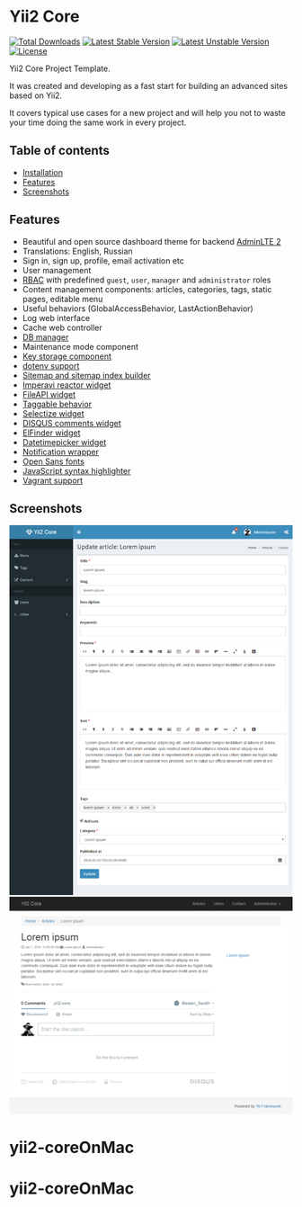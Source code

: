 # Yii2 Core

[![Total Downloads](https://poser.pugx.org/beaten-sect0r/yii2-core/downloads?format=flat-square)](https://packagist.org/packages/beaten-sect0r/yii2-core)
[![Latest Stable Version](https://poser.pugx.org/beaten-sect0r/yii2-core/v/stable?format=flat-square)](https://packagist.org/packages/beaten-sect0r/yii2-core)
[![Latest Unstable Version](https://poser.pugx.org/beaten-sect0r/yii2-core/v/unstable?format=flat-square)](https://packagist.org/packages/beaten-sect0r/yii2-core)
[![License](https://poser.pugx.org/beaten-sect0r/yii2-core/license?format=flat-square)](https://packagist.org/packages/beaten-sect0r/yii2-core)

Yii2 Core Project Template.

It was created and developing as a fast start for building an advanced sites based on Yii2. 

It covers typical use cases for a new project and will help you not to waste your time doing the same work in every project.

## Table of contents

- [Installation](docs/installation.md)
- [Features](#features)
- [Screenshots](#screenshots)

## Features

- Beautiful and open source dashboard theme for backend [AdminLTE 2](http://almsaeedstudio.com/AdminLTE)
- Translations: English, Russian
- Sign in, sign up, profile, email activation etc
- User management
- [RBAC](https://github.com/developeruz/yii2-db-rbac) with predefined `guest`, `user`, `manager` and `administrator` roles
- Content management components: articles, categories, tags, static pages, editable menu
- Useful behaviors (GlobalAccessBehavior, LastActionBehavior)
- Log web interface
- Cache web controller
- [DB manager](https://github.com/Beaten-Sect0r/yii2-db-manager)
- Maintenance mode component
- [Key storage component](https://github.com/trntv/yii2-starter-kit/tree/master/common/components/keyStorage)
- [dotenv support](https://github.com/vlucas/phpdotenv)
- [Sitemap and sitemap index builder](https://github.com/samdark/sitemap)
- [Imperavi reactor widget](https://github.com/vova07/yii2-imperavi-widget)
- [FileAPI widget](https://github.com/vova07/yii2-fileapi-widget)
- [Taggable behavior](https://github.com/creocoder/yii2-taggable)
- [Selectize widget](https://github.com/2amigos/yii2-disqus-widget)
- [DISQUS comments widget](https://github.com/2amigos/yii2-disqus-widget)
- [ElFinder widget](https://github.com/MihailDev/yii2-elfinder)
- [Datetimepicker widget](https://github.com/trntv/yii2-datetime-widget)
- [Notification wrapper](https://github.com/loveorigami/yii2-notification-wrapper)
- [Open Sans fonts](https://www.google.com/fonts/specimen/Open+Sans)
- [JavaScript syntax highlighter](https://github.com/isagalaev/highlight.js)
- [Vagrant support](https://www.vagrantup.com)

## Screenshots

![backend](docs/img/backend.png)
![frontend](docs/img/frontend.png)
# yii2-coreOnMac
# yii2-coreOnMac
